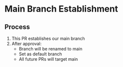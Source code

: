 # Main Branch Establishment

## Process
1. This PR establishes our main branch
2. After approval:
   - Branch will be renamed to main
   - Set as default branch
   - All future PRs will target main
